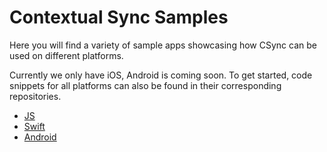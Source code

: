 # Contextual Sync Samples

Here you will find a variety of sample apps showcasing how CSync can be used on different platforms. 

Currently we only have iOS, Android is coming soon. 
To get started, code snippets for all platforms can also be found in their corresponding repositories.

- [JS](https://github.com/csync/csync-js)
- [Swift](https://github.com/csync/csync-swift)
- [Android](https://github.com/csync/csync-android)
